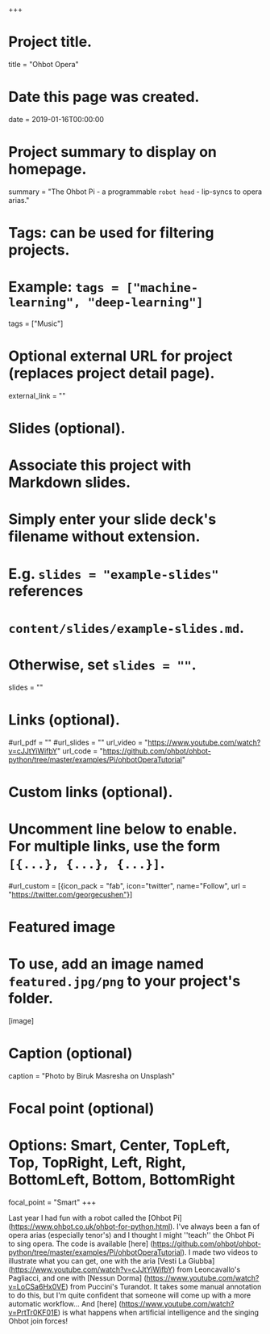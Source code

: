 +++
# Project title.
title = "Ohbot Opera"

# Date this page was created.
date = 2019-01-16T00:00:00

# Project summary to display on homepage.
summary = "The Ohbot Pi - a programmable `robot head` - lip-syncs to opera arias."

# Tags: can be used for filtering projects.
# Example: `tags = ["machine-learning", "deep-learning"]`
tags = ["Music"]

# Optional external URL for project (replaces project detail page).
external_link = ""

# Slides (optional).
#   Associate this project with Markdown slides.
#   Simply enter your slide deck's filename without extension.
#   E.g. `slides = "example-slides"` references 
#   `content/slides/example-slides.md`.
#   Otherwise, set `slides = ""`.
slides = ""

# Links (optional).
#url_pdf = ""
#url_slides = ""
url_video = "https://www.youtube.com/watch?v=cJJtYiWifbY"
url_code = "https://github.com/ohbot/ohbot-python/tree/master/examples/Pi/ohbotOperaTutorial"

# Custom links (optional).
#   Uncomment line below to enable. For multiple links, use the form `[{...}, {...}, {...}]`.
#url_custom = [{icon_pack = "fab", icon="twitter", name="Follow", url = "https://twitter.com/georgecushen"}]

# Featured image
# To use, add an image named `featured.jpg/png` to your project's folder. 
[image]
  # Caption (optional)
  caption = "Photo by Biruk Masresha on Unsplash"
  
  # Focal point (optional)
  # Options: Smart, Center, TopLeft, Top, TopRight, Left, Right, BottomLeft, Bottom, BottomRight
  focal_point = "Smart"
+++

Last year I had fun with a robot called the [Ohbot Pi] (https://www.ohbot.co.uk/ohbot-for-python.html). I've always been a fan of opera arias (especially tenor's) and I thought I might ''teach'' the Ohbot Pi to sing opera. The code is available [here] (https://github.com/ohbot/ohbot-python/tree/master/examples/Pi/ohbotOperaTutorial). 
I made two videos to illustrate what you can get, one with the aria [Vesti La Giubba] (https://www.youtube.com/watch?v=cJJtYiWifbY) from Leoncavallo's Pagliacci, and one with [Nessun Dorma] (https://www.youtube.com/watch?v=LoCSa6Hx0VE) from Puccini's Turandot. It takes some manual annotation to do this, but I'm quite confident that someone will come up with a more automatic workflow...
And [here] (https://www.youtube.com/watch?v=PrtTr0KF01E) is what happens when artificial intelligence and the singing Ohbot join forces!
